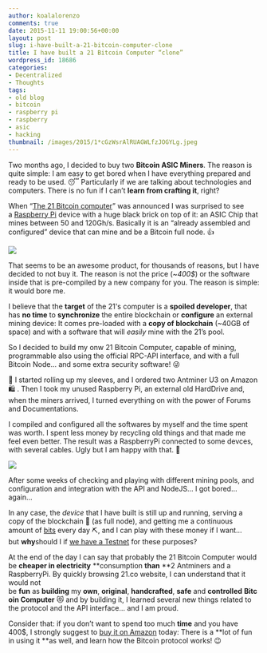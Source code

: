 ```yaml
---
author: koalalorenzo
comments: true
date: 2015-11-11 19:00:56+00:00
layout: post
slug: i-have-built-a-21-bitcoin-computer-clone
title: I have built a 21 Bitcoin Computer “clone”
wordpress_id: 18686
categories:
- Decentralized
- Thoughts
tags:
- old blog
- bitcoin
- raspberry pi
- raspberry
- asic
- hacking
thumbnail: /images/2015/1*cGzWsrAlRUAGWLfzJOGYLg.jpeg
---
```


Two months ago, I decided to buy two **Bitcoin ASIC Miners**. The reason is quite simple: I am easy to get bored when I have everything prepared and ready to be used. 😴 Particularly if we are talking about technologies and computers. There is no fun if I can’t **learn from crafting it**, right?

When “[The 21 Bitcoin computer](https://21.co/)” was announced I was surprised to see a [Raspberry Pi](https://www.raspberrypi.org/) device with a huge black brick on top of it: an ASIC Chip that mines between 50 and 120Gh/s. Basically it is an “already assembled and configured” device that can mine and be a Bitcoin full node. 👍 <!--more-->

![](/images/2015/1*cGzWsrAlRUAGWLfzJOGYLg.jpeg)

That seems to be an awesome product, for thousands of reasons, but I have decided to not buy it. The reason is not the price (~_400$_) or the software inside that is pre-compiled by a new company for you. The reason is simple: it would bore me.


I believe that the **target** of the 21's computer is a **spoiled developer**, that has **no time** to **synchronize** the entire blockchain or **configure** an external mining device: It comes pre-loaded with a **copy of blockchain** (~40GB of space) and with a software that will _easily_ mine with the 21’s pool.

So I decided to build my onw 21 Bitcoin Computer, capable of mining, programmable also using the official RPC-API interface, and with a full Bitcoin Node... and some extra security software! 😜

💪 I started rolling up my sleeves, and I ordered two Antminer U3 on Amazon 🛍 . Then I took my unused Raspberry Pi, an external old HardDrive and, when the miners arrived, I turned everything on with the power of Forums and Documentations.

I compiled and configured all the softwares by myself and the time spent was worth. I spent less money by recycling old things and that made me feel even better. The result was a RaspberryPi connected to some devces, with several cables. Ugly but I am happy with that. 👏

![](/images/2015/1*4YwZQoRaF768dDC8HC8Vfg.png)

After some weeks of checking and playing with different mining pools, and configuration and integration with the API and NodeJS… I got bored… again…

In any case, the _device_ that I have built is still up and running, serving a copy of the blockchain 📜 (as full node), and getting me a continuous amount of [bits](https://en.bitcoin.it/wiki/Units) every day ⛏, and I can play with these money if I want… but **why**should I if [we have a Testnet](https://en.bitcoin.it/wiki/Testnet) for these purposes?

At the end of the day I can say that probably the 21 Bitcoin Computer would be **cheaper in electricity** **consumption **than** **2 Antminers and a RaspberryPi. By quickly browsing 21.co website, I can understand that it would not be **fun** as **building** my **own**, **original**, **handcrafted**, **safe** and **controlled** **Bitcoin Computer** 😻 and by building it, I learned several new things related to the protocol and the API interface… and I am proud.

Consider that: if you don’t want to spend too much **time** and you have 400$, I strongly suggest to [buy it on Amazon](https://21.co/buy/) today: There is a **lot of fun in using it **as well, and learn how the Bitcoin protocol works! 😉




